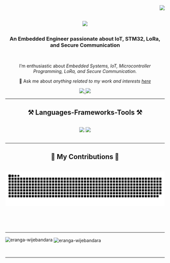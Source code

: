 <!-- Visitor Badge -->
<img align="right" src="https://visitor-badge.laobi.icu/badge?page_id=eranga-wijebandara.eranga-wijebandara" />

<h1 align="center">
    <img src="https://readme-typing-svg.herokuapp.com/?font=Righteous&size=35&center=true&vCenter=true&width=500&height=70&duration=4000&lines=Hi+There!+👋;+I'm+Eranga+Wijebandara!;" />
</h1>

<h3 align="center">An Embedded Engineer passionate about IoT, STM32, LoRa, and Secure Communication</h3>

<br/>

<div align="center">
 
  I’m enthusiastic about *Embedded Systems, IoT, Microcontroller Programming, LoRa, and Secure Communication.*
 
💬 Ask me about *anything related to my work and interests [here](mailto:erangatkv@gmail.com)*

 </div>
 
<div align="center"> 
  <a href="mailto:erangatkv@gmail.com">
    <img src="https://img.shields.io/badge/Gmail-333333?style=for-the-badge&logo=gmail&logoColor=red" />
  </a>
  <a href="https://www.linkedin.com/in/eranga-wijebandara/" target="_blank">
    <img src="https://img.shields.io/badge/LinkedIn-0077B5?style=for-the-badge&logo=linkedin&logoColor=white" target="_blank" />
  </a>
</div>

 <hr/>
 
<h2 align="center">⚒️ Languages-Frameworks-Tools ⚒️</h2>
<br/>
<div align="center">
    <img src="https://skillicons.dev/icons?i=stm32,c,modbus,arduino,python,git,github" />
    <img src="https://skillicons.dev/icons?i=aws,vscode,linux" /><br>
</div>

<br/>
<hr/>

<div align="center">
  <h2>🐍 My Contributions 🐍</h2>
  <br>
  <img alt="snake eating my contributions" src="https://raw.githubusercontent.com/salesp07/salesp07/output/github-contribution-grid-snake.svg" />
  
  <br/><br/><br/>
</div>

<hr/>

<p><img align="left" src="https://github-readme-stats.vercel.app/api/top-langs?username=eranga-wijebandara&show_icons=true&locale=en&layout=compact" alt="eranga-wijebandara" /></p>

<p>&nbsp;<img align="center" src="https://github-readme-stats.vercel.app/api?username=eranga-wijebandara&show_icons=true&locale=en" alt="eranga-wijebandara" /></p>

<br/>

<hr/>

